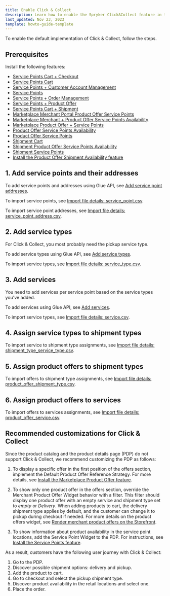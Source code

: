 ```yaml
---
title: Enable Click & Collect
description: Learn how to enable the Spryker Click&Collect feature in to your Spryker unified commerce project.
last_updated: Nov 23, 2023
template: howto-guide-template
---
```


To enable the default implementation of Click & Collect, follow the steps.

## Prerequisites

Install the following features:

- [Service Points Cart + Checkout](/docs/pbc/all/service-point-management/latest/unified-commerce/install-features/install-the-service-points-cart-checkout-feature.html)
- [Service Points Cart](/docs/pbc/all/service-point-management/latest/unified-commerce/install-features/install-the-service-points-cart-feature.html)
- [Service Points + Customer Account Management](/docs/pbc/all/service-point-management/latest/unified-commerce/install-features/install-the-service-points-customer-account-management-feature.html)
- [Service Points](/docs/pbc/all/service-point-management/latest/unified-commerce/install-features/install-the-service-points-feature.html)
- [Service Points + Order Management](/docs/pbc/all/service-point-management/latest/unified-commerce/install-features/install-the-service-points-order-management-feature.html)
- [Service Points + Product Offer](/docs/pbc/all/service-point-management/latest/unified-commerce/install-features/install-the-service-points-product-offer-feature.html)
- [Service Points Cart + Shipment](/docs/pbc/all/service-point-management/latest/unified-commerce/install-features/install-the-service-points-shipment-feature.html)
- [Marketplace Merchant Portal Product Offer Service Points](/docs/pbc/all/offer-management/latest/unified-commerce/install-features/install-the-marketplace-merchant-portal-product-offer-service-points-feature.html)
- [Marketplace Merchant + Product Offer Service Points Availability](/docs/pbc/all/offer-management/latest/unified-commerce/install-features/install-the-marketplace-merchant-product-offer-service-points-availability-feature.html)
- [Marketplace Product Offer + Service Points](/docs/pbc/all/offer-management/latest/unified-commerce/install-features/install-the-marketplace-product-offer-service-points-feature.html)
- [Product Offer Service Points Availability](/docs/pbc/all/offer-management/latest/unified-commerce/install-features/install-the-product-offer-service-points-availability-feature.html)
- [Product Offer Service Points](/docs/pbc/all/offer-management/latest/unified-commerce/install-features/install-the-product-offer-service-points-feature.html)
- [Shipment Cart](/docs/pbc/all/carrier-management/latest/unified-commerce/install-features/install-the-shipment-cart-feature.html)
- [Shipment Product Offer Service Points Availability](/docs/pbc/all/carrier-management/latest/unified-commerce/install-features/install-the-shipment-product-offer-service-points-availability-feature.html)
- [Shipment Service Points](/docs/pbc/all/carrier-management/latest/unified-commerce/install-features/install-the-shipment-service-points-feature.html)
- [Install the Product Offer Shipment Availability feature](/docs/pbc/all/offer-management/latest/marketplace/install-and-upgrade/install-features/install-the-product-offer-shipment-availability-feature.html)


## 1. Add service points and their addresses

To add service points and addresses using Glue API, see [Add service point addresses](/docs/pbc/all/service-point-management/latest/unified-commerce/manage-using-glue-api/manage-service-point-addresses/glue-api-add-service-point-addresses.html).

To import service points, see [Import file details: service_point.csv](/docs/pbc/all/service-point-management/latest/unified-commerce/import-and-export-data/import-file-details-service-point.csv.html).

To import service point addresses, see [Import file details: service_point_address.csv](/docs/pbc/all/service-point-management/latest/unified-commerce/import-and-export-data/import-file-details-service-point-address.csv.html).

## 2. Add service types

For Click & Collect, you most probably need the pickup service type.

To add service types using Glue API, see [Add service types](/docs/pbc/all/service-point-management/latest/unified-commerce/manage-using-glue-api/manage-service-types/glue-api-add-service-types.html).

To import service types, see [Import file details: service_type.csv](/docs/pbc/all/service-point-management/latest/unified-commerce/import-and-export-data/import-file-details-service-type.csv.html).


## 3. Add services

You need to add services per service point based on the service types you've added.

To add services using Glue API, see [Add services](/docs/pbc/all/service-point-management/latest/unified-commerce/manage-using-glue-api/manage-services/glue-api-add-services.html).

To import service types, see [Import file details: service.csv](/docs/pbc/all/service-point-management/latest/unified-commerce/import-and-export-data/import-file-details-service.csv.html).


## 4. Assign service types to shipment types

To import service to shipment type assignments, see [Import file details: shipment_type_service_type.csv](/docs/pbc/all/carrier-management/latest/unified-commerce/file-details-shipment-type-service-type.csv.html).


## 5. Assign product offers to shipment types

To import offers to shipment type assignments, see [Import file details: product_offer_shipment_type.csv](/docs/pbc/all/offer-management/latest/marketplace/import-and-export-data/import-file-details-product-offer-shipment-type.csv.html).


## 6. Assign product offers to services


To import offers to services assignments, see [Import file details: product_offer_service.csv](/docs/pbc/all/offer-management/latest/unified-commerce/import-file-details-product-offer-service.csv.html).


## Recommended customizations for Click & Collect

Since the product catalog and the product details page (PDP) do not support Click & Collect, we recommend customizing the PDP as follows:

1. To display a specific offer in the first position of the offers section, implement the Default Product Offer Reference Strategy. For more details, see [Install the Marketplace Product Offer feature](/docs/pbc/all/offer-management/latest/marketplace/install-and-upgrade/install-features/install-the-marketplace-product-offer-feature.html#set-up-behavior).

2. To show only one product offer in the offers section, override the Merchant Product Offer Widget behavior with a filter. This filter should display one product offer with an empty service and shipment type set to *empty* or *Delivery*. When adding products to cart, the delivery shipment type applies by default, and the customer can change it to pickup during checkout if needed. For more details on the product offers widget, see [Render merchant product offers on the Storefront](/docs/pbc/all/offer-management/latest/marketplace/render-merchant-product-offers-on-the-storefront.html).

3. To show information about product availability in the service point locations, add the Service Point Widget to the PDP. For instructions, see [Install the Service Points feature](/docs/pbc/all/service-point-management/latest/unified-commerce/install-features/install-the-service-points-feature.html).

As a result, customers have the following user journey with Click & Collect:
1. Go to the PDP.
2. Discover possible shipment options: delivery and pickup.
3. Add the product to cart.
4. Go to checkout and select the pickup shipment type.
5. Discover product availability in the retail locations and select one.
6. Place the order.
